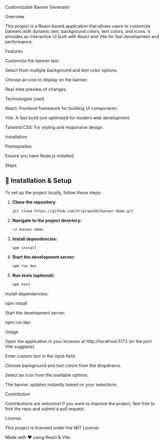 Customizable Banner Generator

Overview

This project is a React-based application that allows users to customize banners with dynamic text, background colors, text colors, and icons. It provides an interactive UI built with React and Vite for fast development and performance.

Features

Customize the banner text.

Select from multiple background and text color options.

Choose an icon to display on the banner.

Real-time preview of changes.

Technologies Used

React: Frontend framework for building UI components.

Vite: A fast build tool optimized for modern web development.

Tailwind CSS: For styling and responsive design.

Installation

Prerequisites

Ensure you have Node.js installed.

Steps

## 🚀 Installation & Setup
To set up the project locally, follow these steps:

1. **Clone the repository:**
   ```sh
   git clone https://github.com/Sriprada30/banner-demo.git
   ```
2. **Navigate to the project directory:**
   ```sh
   cd banner-demo
   ```
3. **Install dependencies:**
   ```sh
   npm install
   ```
4. **Start the development server:**
   ```sh
   npm run dev
   ```
5. **Run tests (optional):**
   ```sh
   npm test
   ```


Install dependencies:

npm install

Start the development server:

npm run dev

Usage

Open the application in your browser at http://localhost:5173 (or the port Vite suggests).

Enter custom text in the input field.

Choose background and text colors from the dropdowns.

Select an icon from the available options.

The banner updates instantly based on your selections.

Contribution

Contributions are welcome! If you want to improve the project, feel free to fork the repo and submit a pull request.

License

This project is licensed under the MIT License.

Made with ❤️ using React & Vite.

